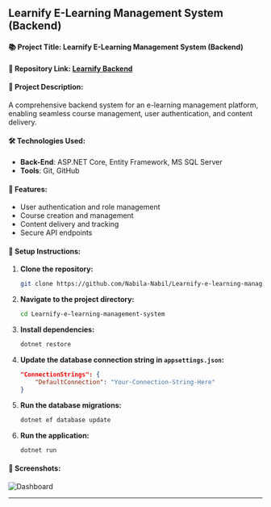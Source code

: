## Learnify E-Learning Management System (Backend) ##

#### 📚 Project Title: Learnify E-Learning Management System (Backend)

#### 📂 Repository Link: [Learnify Backend](https://github.com/Nabila-Nabil/Learnify-e-learning-management-system-using-api)

#### 📜 Project Description:
A comprehensive backend system for an e-learning management platform, enabling seamless course management, user authentication, and content delivery.

#### 🛠 Technologies Used:
- **Back-End**: ASP.NET Core, Entity Framework, MS SQL Server
- **Tools**: Git, GitHub

#### 🌟 Features:
- User authentication and role management
- Course creation and management
- Content delivery and tracking
- Secure API endpoints

#### 🚀 Setup Instructions:
1. **Clone the repository:**
    ```bash
    git clone https://github.com/Nabila-Nabil/Learnify-e-learning-management-system
    ```
2. **Navigate to the project directory:**
    ```bash
    cd Learnify-e-learning-management-system
    ```
3. **Install dependencies:**
    ```bash
    dotnet restore
    ```
4. **Update the database connection string in `appsettings.json`:**
    ```json
    "ConnectionStrings": {
        "DefaultConnection": "Your-Connection-String-Here"
    }
    ```
5. **Run the database migrations:**
    ```bash
    dotnet ef database update
    ```
6. **Run the application:**
    ```bash
    dotnet run
    ```

#### 📸 Screenshots:
![Dashboard](path/to/dashboard-screenshot.png)

---
